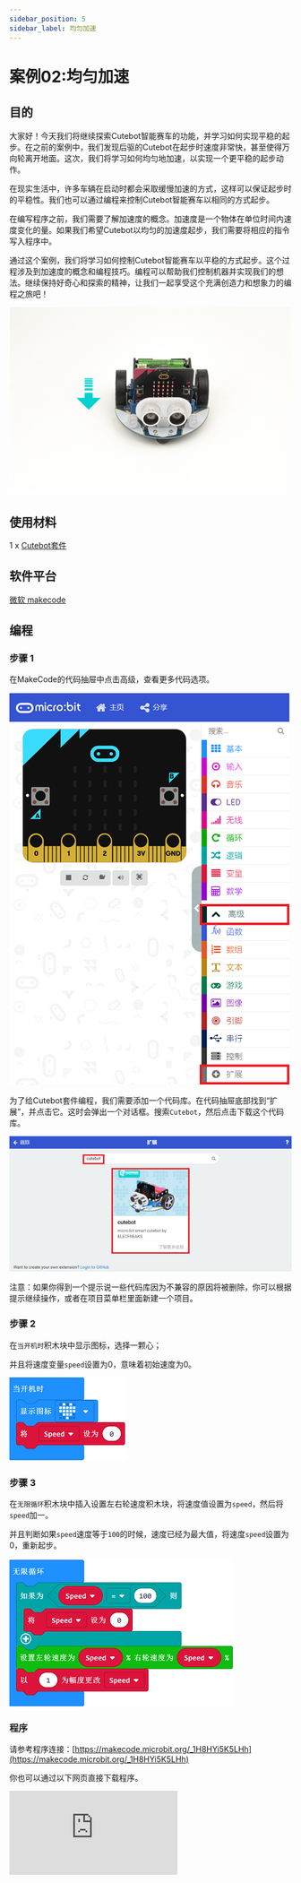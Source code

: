 ```yaml
---
sidebar_position: 5
sidebar_label: 均匀加速
---
```


# 案例02:均匀加速

## 目的

大家好！今天我们将继续探索Cutebot智能赛车的功能，并学习如何实现平稳的起步。在之前的案例中，我们发现后驱的Cutebot在起步时速度非常快，甚至使得万向轮离开地面。这次，我们将学习如何均匀地加速，以实现一个更平稳的起步动作。

在现实生活中，许多车辆在启动时都会采取缓慢加速的方式，这样可以保证起步时的平稳性。我们也可以通过编程来控制Cutebot智能赛车以相同的方式起步。

在编写程序之前，我们需要了解加速度的概念。加速度是一个物体在单位时间内速度变化的量。如果我们希望Cutebot以均匀的加速度起步，我们需要将相应的指令写入程序中。

通过这个案例，我们将学习如何控制Cutebot智能赛车以平稳的方式起步。这个过程涉及到加速度的概念和编程技巧。编程可以帮助我们控制机器并实现我们的想法。继续保持好奇心和探索的精神，让我们一起享受这个充满创造力和想象力的编程之旅吧！

![](./images/cutebot-case-02-01.png)

## 使用材料

1 x [Cutebot套件](https://item.taobao.com/item.htm?spm=a1z10.3-c-s.w4002-18602834180.23.78b86655ZP5Yg8&id=598365555295)

## 软件平台

[微软 makecode](https://makecode.microbit.org/#)

## 编程

### 步骤 1

在MakeCode的代码抽屉中点击高级，查看更多代码选项。

![](./images/cutebot-pk-1.png)

为了给Cutebot套件编程，我们需要添加一个代码库。在代码抽屉底部找到“扩展”，并点击它。这时会弹出一个对话框。搜索`Cutebot`，然后点击下载这个代码库。

![](./images/cutebot-pk-11.png)

注意：如果你得到一个提示说一些代码库因为不兼容的原因将被删除，你可以根据提示继续操作，或者在项目菜单栏里面新建一个项目。

### 步骤 2

在`当开机时`积木块中显示图标，选择一颗心；

并且将速度变量`speed`设置为0，意味着初始速度为0。

![](./images/case_02_01.png)

### 步骤 3


在`无限循环`积木块中插入设置左右轮速度积木块，将速度值设置为`speed`，然后将`speed`加一。

并且判断如果`speed`速度等于`100`的时候，速度已经为最大值，将速度`speed`设置为0，重新起步。

![](./images/case_02_02.png)

### 程序

请参考程序连接：[https://makecode.microbit.org/_1H8HYi5K5LHh](https://makecode.microbit.org/_1H8HYi5K5LHh)

你也可以通过以下网页直接下载程序。

<div
    style={{
        position: 'relative',
        paddingBottom: '60%',
        overflow: 'hidden',
    }}
>
    <iframe
        src="https://makecode.microbit.org/_1H8HYi5K5LHh"
        frameborder="0"
        sandbox="allow-popups allow-forms allow-scripts allow-same-origin"
        style={{
            position: 'absolute',
            width: '100%',
            height: '100%',
        }}
    />
</div>
---

## 结论

小车循环完成匀速起步，不会因为车速过快使前轮离地。

![](./images/cutebot-case-02.gif)

## 思考

如何编写让小车匀加速后匀减速。

## 常见问题
---
## 相关阅读
---
